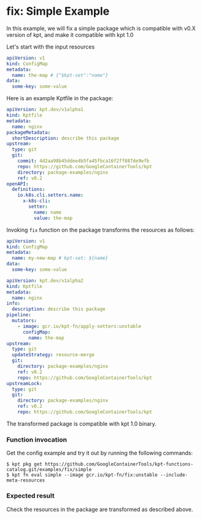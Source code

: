 # fix: Simple Example

In this example, we will fix a simple package which is compatible with v0.X version of kpt,
and make it compatible with kpt 1.0 

Let's start with the input resources

```yaml
apiVersion: v1
kind: ConfigMap
metadata:
  name: the-map # {"$kpt-set":"name"}
data:
  some-key: some-value
```

Here is an example Kptfile in the package:

```yaml
apiVersion: kpt.dev/v1alpha1
kind: Kptfile
metadata:
  name: nginx
packageMetadata:
  shortDescription: describe this package
upstream:
  type: git
  git:
    commit: 4d2aa98b45ddee4b5fa45fbca16f2ff887de9efb
    repo: https://github.com/GoogleContainerTools/kpt
    directory: package-examples/nginx
    ref: v0.2
openAPI:
  definitions:
    io.k8s.cli.setters.name:
      x-k8s-cli:
        setter:
          name: name
          value: the-map
```

Invoking `fix` function on the package transforms the resources as follows:

```yaml
apiVersion: v1
kind: ConfigMap
metadata:
  name: my-new-map # kpt-set: ${name}
data:
  some-key: some-value
```

<!-- @skip -->
```yaml
apiVersion: kpt.dev/v1alpha2
kind: Kptfile
metadata:
  name: nginx
info:
  description: describe this package
pipeline:
  mutators:
    - image: gcr.io/kpt-fn/apply-setters:unstable
      configMap:
        name: the-map
upstream:
  type: git
  updateStrategy: resource-merge
  git:
    directory: package-examples/nginx
    ref: v0.2
    repo: https://github.com/GoogleContainerTools/kpt
upstreamLock:
  type: git
  git:
    directory: package-examples/nginx
    ref: v0.2
    repo: https://github.com/GoogleContainerTools/kpt
```

The transformed package is compatible with kpt 1.0 binary.

### Function invocation

Get the config example and try it out by running the following commands:

```shell
$ kpt pkg get https://github.com/GoogleContainerTools/kpt-functions-catalog.git/examples/fix/simple
$ kpt fn eval simple --image gcr.io/kpt-fn/fix:unstable --include-meta-resources
```

### Expected result

Check the resources in the package are transformed as described above.
